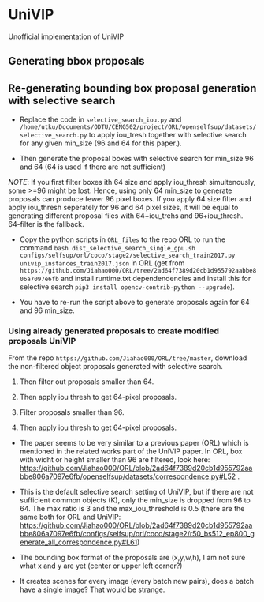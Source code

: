 # UniVIP
Unofficial implementation of UniVIP

## Generating bbox proposals
## Re-generating bounding box proposal generation with selective search

* Replace the code in `selective_search_iou.py` and `/home/utku/Documents/ODTU/CENG502/project/ORL/openselfsup/datasets/selective_search.py` to apply iou_tresh together with selective search for any given min_size (96 and 64 for this paper.).

* Then generate the proposal boxes with selective search for min_size 96 and 64 (64 is used if there are not sufficient)

*NOTE*: If you first filter boxes ith 64 size and apply iou_thresh simultenously, some >=96 might be lost. Hence, using only 64 min_size to generate proposals can produce fewer 96 pixel boxes. If you apply 64 size filter and apply iou_thresh seperately for 96 and 64 pixel sizes, it will be equal to generating different proposal files with 64+iou_trehs and 96+iou_thresh. 64-filter is the fallback.

* Copy the python scripts in `ORL_files` to the repo ORL to run the command `bash dist_selective_search_single_gpu.sh configs/selfsup/orl/coco/stage2/selective_search_train2017.py univip_instances_train2017.json` in ORL (get from `https://github.com/Jiahao000/ORL/tree/2ad64f7389d20cb1d955792aabbe806a7097e6fb` and install runtime.txt dependendencies and install this for selective search `pip3 install opencv-contrib-python --upgrade`).

* You have to re-run the script above to generate proposals again for 64 and 96 min_size.

### Using already generated proposals to create modified proposals UniVIP 

From the repo `https://github.com/Jiahao000/ORL/tree/master`, download the non-filtered object proposals generated with selective search. 

1. Then filter out proposals smaller than 64.
2. Then apply iou thresh to get 64-pixel proposals.

1. Filter proposals smaller than 96.
2. Then apply iou thresh to get 64-pixel proposals.


- The paper seems to be very similar to a previous paper (ORL) which is mentioned in the related works part of the UniVIP paper. In ORL, box with widht or height smaller than 96 are filtered, look here: https://github.com/Jiahao000/ORL/blob/2ad64f7389d20cb1d955792aabbe806a7097e6fb/openselfsup/datasets/correspondence.py#L52 . 
- This is the default selective search setting of UniVIP, but if there are not sufficient common objects (K), only the min_size is dropped from 96 to 64. The max ratio is 3 and the max_iou_threshold is 0.5 (there are the same both for ORL and UniVIP: https://github.com/Jiahao000/ORL/blob/2ad64f7389d20cb1d955792aabbe806a7097e6fb/configs/selfsup/orl/coco/stage2/r50_bs512_ep800_generate_all_correspondence.py#L61)
- The bounding box format of the proposals are (x,y,w,h), I am not sure what x and y are yet (center or upper left corner?)


- It creates scenes for every image (every batch new pairs), does a batch have a single image? That would be strange.